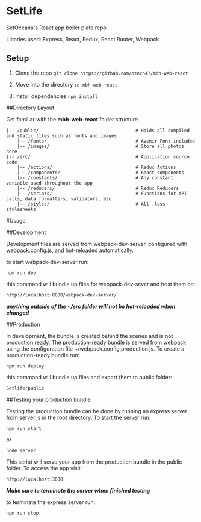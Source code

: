 # SetLife

SetOceans's React app boiler plate repo

Libaries used: Express, React, Redux, React Router, Webpack

## Setup

1. Clone the repo `git clone https://github.com/otech47/mbh-web-react`

2. Move into the directory `cd mbh-web-react`

3. Install dependencies `npm install` 

##Directory Layout

Get familiar with the **mbh-web-react** folder structure

```
|-- /public/                                    # Holds all compiled and static files such as fonts and images
	|-- /fonts/									# Avenir Font included
	|-- /images/								# Store all photos here
|-- /src/										# Application source code
	|-- /actions/								# Redux Actions 
	|-- /components/							# React components
	|-- /constants/								# Any constant variable used throughout the app
	|-- /reducers/								# Redux Reducers
	|-- /scripts/								# Functions for API calls, data formatters, validators, etc
	|-- /styles/								# All .less stylesheets
```

#Usage

##Development

Development files are served from webpack-dev-server, configured with webpack.config.js, and hot-reloaded automatically.

to start webpack-dev-server run:

	npm run dev

this command will bundle up files for webpack-dev-sever and host them on: 

	http://localhost:8080/webpack-dev-server/

**_anything outside of the ~/src folder will not be hot-reloaded when changed_**

##Production	

In development, the bundle is created behind the scenes and is not production ready. The production-ready bundle is served from webpack using the configuration file ~/webpack.config.production.js. To create a production-ready bundle run: 

	npm run deploy

this command will bundle up files and export them to public folder:

	Setlife/public

##Testing your production bundle 

Testing the production bundle can be done by running an express server from server.js in the root directory. To start the server run:

	npm run start
	
or

	node server
	
This script will serve your app from the production bundle in the public folder. To access the app visit 

	http://localhost:3000

**_Make sure to terminate the server when finished testing_**

to terminate the express server run:

	npm run stop
